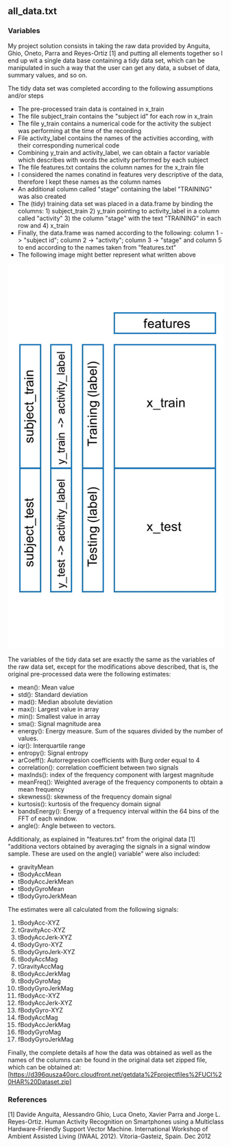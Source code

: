 ## all_data.txt
### Variables
My project solution consists in taking the raw data provided by Anguita, Ghio, Oneto, Parra and Reyes-Ortiz [1] and putting all elements together so I end up wit a single data base containing a tidy data set, which can be manipulated in such a way that the user can get any data, a subset of data, summary values, and so on.

The tidy data set was completed according to the following assumptions and/or steps
- The pre-processed train data is contained in x_train
- The file subject_train contains the "subject id" for each row in x_train
- The file y_train contains a numerical code for the activity the subject was performing at the time of the recording
- File activity_label contains the names of the activities according, with their corresponding numerical code
- Combining y_train and activity_label, we can obtain a factor variable which describes with words the activity performed by each subject
- The file features.txt contains the column names for the x_train file
- I considered the names conatind in features very descriptive of the data, therefore I kept these names as the column names
- An additional column called "stage" containing the label "TRAINING" was also created
- The (tidy) training data set was placed in a data.frame by binding the columns: 1) subject_train  2) y_train pointing to activity_label in a column called "activity" 3) the column "stage" with the text "TRAINING" in each row and  4) x_train
- Finally, the data.frame was named according to the following: column 1 -> "subject id"; column 2 -> "activity"; column 3 -> "stage" and column 5 to end according to the names taken from "features.txt"
- The following image might better represent what written above 

![Alt text](/tidy.jpg)

The variables of the tidy data set are exactly the same as the variables of the raw data set, except for the modifications above described, that is, the original pre-processed data were the following estimates:
- mean(): Mean value
- std(): Standard deviation
- mad(): Median absolute deviation 
- max(): Largest value in array
- min(): Smallest value in array
- sma(): Signal magnitude area
- energy(): Energy measure. Sum of the squares divided by the number of values. 
- iqr(): Interquartile range 
- entropy(): Signal entropy
- arCoeff(): Autorregresion coefficients with Burg order equal to 4
- correlation(): correlation coefficient between two signals
- maxInds(): index of the frequency component with largest magnitude
- meanFreq(): Weighted average of the frequency components to obtain a mean frequency
- skewness(): skewness of the frequency domain signal 
- kurtosis(): kurtosis of the frequency domain signal 
- bandsEnergy(): Energy of a frequency interval within the 64 bins of the FFT of each window.
- angle(): Angle between to vectors.

Additionaly, as explained in "features.txt" from the original data [1] "additiona vectors obtained by averaging the signals in a signal window sample. These are used on the angle() variable" were also included:
- gravityMean
- tBodyAccMean
- tBodyAccJerkMean
- tBodyGyroMean
- tBodyGyroJerkMean

The estimates were all calculated from the following signals:
1. tBodyAcc-XYZ
2. tGravityAcc-XYZ
3. tBodyAccJerk-XYZ
4. tBodyGyro-XYZ
5. tBodyGyroJerk-XYZ
6. tBodyAccMag
7. tGravityAccMag
8. tBodyAccJerkMag
9. tBodyGyroMag
10. tBodyGyroJerkMag
11. fBodyAcc-XYZ
12. fBodyAccJerk-XYZ
13. fBodyGyro-XYZ
14. fBodyAccMag
15. fBodyAccJerkMag
16. fBodyGyroMag
17. fBodyGyroJerkMag

Finally, the complete details af how the data was obtained as well as the names of the columns can be found in the original data set zipped file, which can be obtained at: 
[https://d396qusza40orc.cloudfront.net/getdata%2Fprojectfiles%2FUCI%20HAR%20Dataset.zip]

### References
[1] Davide Anguita, Alessandro Ghio, Luca Oneto, Xavier Parra and Jorge L. Reyes-Ortiz. Human Activity Recognition on Smartphones using a Multiclass Hardware-Friendly Support Vector Machine. International Workshop of Ambient Assisted Living (IWAAL 2012). Vitoria-Gasteiz, Spain. Dec 2012



